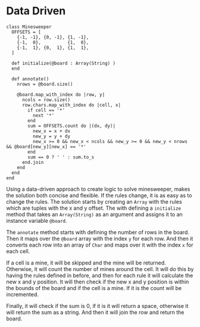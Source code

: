 # Data Driven

```crystal
class Minesweeper
  OFFSETS = [
    {-1, -1}, {0, -1}, {1, -1},
    {-1,  0},          {1,  0},
    {-1,  1}, {0,  1}, {1,  1},
  ]

  def initialize(@board : Array(String) )
  end

  def annotate()
    nrows = @board.size()
    
    @board.map_with_index do |row, y|
      ncols = row.size()
      row.chars.map_with_index do |cell, x|
        if cell == '*'
          next '*'
        end
        sum = OFFSETS.count do |(dx, dy)|
          new_x = x + dx
          new_y = y + dy
          new_x >= 0 && new_x < ncols && new_y >= 0 && new_y < nrows && @board[new_y][new_x] == '*'
        end
        sum == 0 ? ' ' : sum.to_s
      end.join
    end
  end
end
```

Using a data-driven approach to create logic to solve minesweeper, makes the solution both concise and flexible.
If the rules change, it is as easy as to change the rules.
The solution starts by creating an `Array` with the rules which are tuples with the x and y offset.
The with defining a `initialize` method that takes an `Array(String)` as an argument and assigns it to an instance variable `@board`.

The `annotate` method starts with defining the number of rows in the board.
Then it maps over the `@board` array with the index `y` for each row.
And then it converts each row into an array of `Char` and maps over it with the index `x` for each cell.

If a cell is a mine, it will be skipped and the mine will be returned.
Otherwise, it will count the number of mines around the cell.
It will do this by having the rules defined in before, and then for each rule it will calculate the new x and y position.
It will then check if the new x and y position is within the bounds of the board and if the cell is a mine.
If it is the count will be incremented.

Finally, it will check if the sum is 0, if it is it will return a space, otherwise it will return the sum as a string.
And then it will join the row and return the board.
